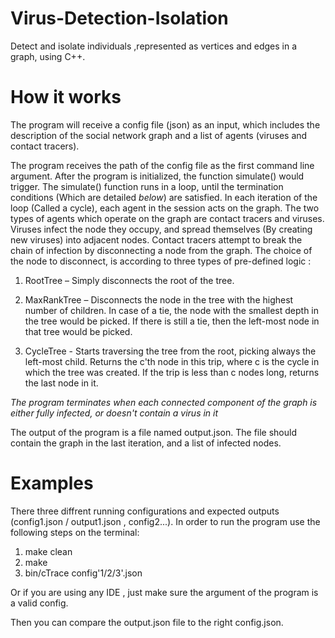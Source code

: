 # Virus-Detection-Isolation
Detect and isolate individuals ,represented as vertices and edges in a graph, using C++.

# How it works
The program will receive a config file (json) as an input, which includes the description of the
social network graph and a list of agents (viruses and contact tracers).

The program receives the path of the config file as the first command line argument. After the
program is initialized, the function simulate() would trigger. The simulate() function runs in a
loop, until the termination conditions (Which are detailed *below*) are satisfied.
In each iteration of the loop (Called a cycle), each agent in the session acts on the graph. The
two types of agents which operate on the graph are contact tracers and viruses. Viruses infect
the node they occupy, and spread themselves (By creating new viruses) into adjacent nodes.
Contact tracers attempt to break the chain of infection by disconnecting a node from the graph.
The choice of the node to disconnect, is according to three types of pre-defined logic :

1) RootTree – Simply disconnects the root of the tree.

2) MaxRankTree – Disconnects the node in the tree with the highest number of children.
In case of a tie, the node with the smallest depth in the tree would be picked. If there is still a
tie, then the left-most node in that tree would be picked.

3) CycleTree - Starts traversing the tree from the root, picking always the left-most child. Returns
the c'th node in this trip, where c is the cycle in which the tree was created. If the trip is less
than c nodes long, returns the last node in it.

*The program terminates when each connected component of the graph is either fully infected,
or doesn't contain a virus in it*

The output of the program is a file named output.json. The file should contain the graph in the
last iteration, and a list of infected nodes.

# Examples
There three diffrent running configurations and expected outputs (config1.json / output1.json , config2...).
In order to run the program use the following steps on the terminal:

1. make clean
2. make
3. bin/cTrace config'1/2/3'.json

Or if you are using any IDE , just make sure the argument of the program is a valid config.

Then you can compare the output.json file to the right config.json.
